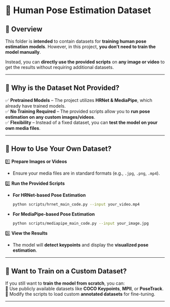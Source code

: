 # 📂 Human Pose Estimation Dataset  

## 📌 Overview  

This folder is **intended** to contain datasets for **training human pose estimation models**. However, in this project, **you don’t need to train the model manually**.  

Instead, you can **directly use the provided scripts** on **any image or video** to get the results without requiring additional datasets.  

---

## 📌 Why is the Dataset Not Provided?  

✅ **Pretrained Models** – The project utilizes **HRNet & MediaPipe**, which already have trained models.  
✅ **No Training Required** – The provided scripts allow you to **run pose estimation on any custom images/videos**.  
✅ **Flexibility** – Instead of a fixed dataset, you can **test the model on your own media files**.  

---

## 📌 How to Use Your Own Dataset?  

1️⃣ **Prepare Images or Videos**  
   - Ensure your media files are in standard formats (e.g., `.jpg`, `.png`, `.mp4`).  

2️⃣ **Run the Provided Scripts**  
   - **For HRNet-based Pose Estimation**  
     ```sh
     python scripts/hrnet_main_code.py --input your_video.mp4
     ```
   - **For MediaPipe-based Pose Estimation**  
     ```sh
     python scripts/mediapipe_main_code.py --input your_image.jpg
     ```

3️⃣ **View the Results**  
   - The model will **detect keypoints** and display the **visualized pose estimation**.  

---

## 📌 Want to Train on a Custom Dataset?  

If you still want to **train the model from scratch**, you can:  
🔹 Use publicly available datasets like **COCO Keypoints**, **MPII**, or **PoseTrack**.  
🔹 Modify the scripts to load custom **annotated datasets** for fine-tuning.  

---

